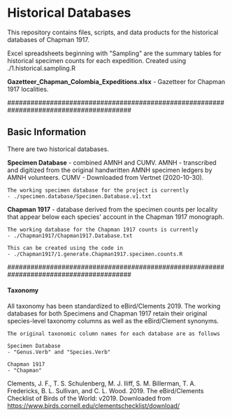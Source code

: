 # Historical Databases

This repository contains files, scripts, and data products for the historical databases of Chapman 1917.

Excel spreadsheets beginning with "Sampling" are the summary tables for historical specimen counts for each expedition. 
Created using ./1.historical.sampling.R

**Gazetteer_Chapman_Colombia_Expeditions.xlsx** - Gazetteer for Chapman 1917 localities. 

########################################################################################


## Basic Information

There are two historical databases.

**Specimen Database** - combined AMNH and CUMV. 
		AMNH - transcribed and digitized from the original handwritten AMNH specimen ledgers by AMNH volunteers. 
		CUMV - Downloaded from Vertnet (2020-10-30).

	The working specimen database for the project is currently 
	- ./specimen.database/Specimen.Database.v1.txt


**Chapman 1917** - database derived from the specimen counts per locality that appear below each species' account in the Chapman 1917 monograph.

	The working database for the Chapman 1917 counts is currently
	- ./Chapman1917/Chapman1917.Database.txt
	
	This can be created using the code in 
	- ./Chapman1917/1.generate.Chapman1917.specimen.counts.R
	


########################################################################################

#### Taxonomy
All taxonomy has been standardized to eBird/Clements 2019. The working databases for both Specimens and Chapman 1917 retain their original species-level taxonomy columns as well as the eBird/Clement synonyms. 

	The original taxonomic column names for each database are as follows

	Specimen Database
	- "Genus.Verb" and "Species.Verb"

	Chapman 1917
	- "Chapman"



Clements, J. F., T. S. Schulenberg, M. J. Iliff, S. M. Billerman, T. A. Fredericks, B. L. Sullivan, and C. L. Wood. 2019. The eBird/Clements Checklist of Birds of the World: v2019. Downloaded from https://www.birds.cornell.edu/clementschecklist/download/ 

	

 
 